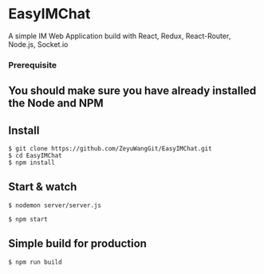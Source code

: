 # EasyIMChat

A simple IM Web Application build with React, Redux, React-Router, Node.js, Socket.io

### Prerequisite

You should make sure you have already installed the **Node** and **NPM**
---

## Install

    $ git clone https://github.com/ZeyuWangGit/EasyIMChat.git
    $ cd EasyIMChat
    $ npm install


## Start & watch

    $ nodemon server/server.js

    $ npm start

## Simple build for production

    $ npm run build

